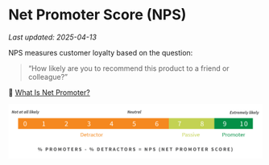 # Net Promoter Score (NPS)

_Last updated: 2025-04-13_

NPS measures customer loyalty based on the question:

> “How likely are you to recommend this product to a friend or colleague?”

📄 [What Is Net Promoter?](https://www.netpromoter.com/know/)

![NPS](../../images/nps.jpg)